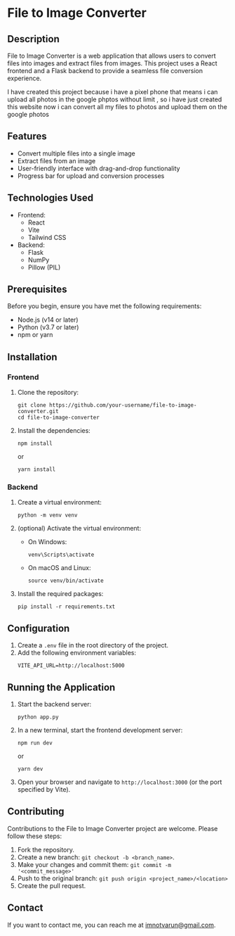 
# File to Image Converter

## Description

File to Image Converter is a web application that allows users to convert files into images and extract files from images. This project uses a React frontend and a Flask backend to provide a seamless file conversion experience.

I have created this project because i have a pixel phone that means i can upload all photos in the google phptos without limit , so i have just created this website now i can convert all my files to photos and upload them on the google photos

## Features

- Convert multiple files into a single image
- Extract files from an image
- User-friendly interface with drag-and-drop functionality
- Progress bar for upload and conversion processes

## Technologies Used

- Frontend:
  - React
  - Vite
  - Tailwind CSS
- Backend:
  - Flask
  - NumPy
  - Pillow (PIL)

## Prerequisites

Before you begin, ensure you have met the following requirements:

- Node.js (v14 or later)
- Python (v3.7 or later)
- npm or yarn

## Installation

### Frontend

1. Clone the repository:
   ```
   git clone https://github.com/your-username/file-to-image-converter.git
   cd file-to-image-converter
   ```

2. Install the dependencies:
   ```
   npm install
   ```
   or
   ```
   yarn install
   ```

### Backend

1. Create a virtual environment:
   ```
   python -m venv venv
   ```

2. (optional) Activate the virtual environment:
   - On Windows:
     ```
     venv\Scripts\activate
     ```
   - On macOS and Linux:
     ```
     source venv/bin/activate
     ```

3. Install the required packages:
   ```
   pip install -r requirements.txt
   ```

## Configuration

1. Create a `.env` file in the root directory of the project.
2. Add the following environment variables:
   ```
   VITE_API_URL=http://localhost:5000
   ```

## Running the Application

1. Start the backend server:
   ```
   python app.py
   ```

2. In a new terminal, start the frontend development server:
   ```
   npm run dev
   ```
   or
   ```
   yarn dev
   ```

3. Open your browser and navigate to `http://localhost:3000` (or the port specified by Vite).

## Contributing

Contributions to the File to Image Converter project are welcome. Please follow these steps:

1. Fork the repository.
2. Create a new branch: `git checkout -b <branch_name>`.
3. Make your changes and commit them: `git commit -m '<commit_message>'`
4. Push to the original branch: `git push origin <project_name>/<location>`
5. Create the pull request.

## Contact

If you want to contact me, you can reach me at <imnotvarun@gmail.com>.
